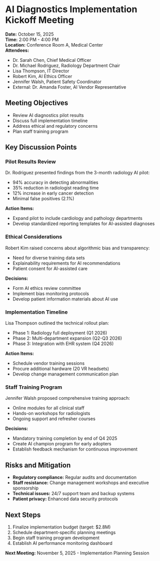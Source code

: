 # AI Diagnostics Implementation Kickoff Meeting

**Date:** October 15, 2025  
**Time:** 2:00 PM - 4:00 PM  
**Location:** Conference Room A, Medical Center  
**Attendees:**  
- Dr. Sarah Chen, Chief Medical Officer  
- Dr. Michael Rodriguez, Radiology Department Chair  
- Lisa Thompson, IT Director  
- Robert Kim, AI Ethics Officer  
- Jennifer Walsh, Patient Safety Coordinator  
- External: Dr. Amanda Foster, AI Vendor Representative  

## Meeting Objectives
- Review AI diagnostics pilot results
- Discuss full implementation timeline
- Address ethical and regulatory concerns
- Plan staff training program

## Key Discussion Points

### Pilot Results Review
Dr. Rodriguez presented findings from the 3-month radiology AI pilot:
- 94% accuracy in detecting abnormalities
- 35% reduction in radiologist reading time
- 12% increase in early cancer detection
- Minimal false positives (2.1%)

**Action Items:**
- Expand pilot to include cardiology and pathology departments
- Develop standardized reporting templates for AI-assisted diagnoses

### Ethical Considerations
Robert Kim raised concerns about algorithmic bias and transparency:
- Need for diverse training data sets
- Explainability requirements for AI recommendations
- Patient consent for AI-assisted care

**Decisions:**
- Form AI ethics review committee
- Implement bias monitoring protocols
- Develop patient information materials about AI use

### Implementation Timeline
Lisa Thompson outlined the technical rollout plan:
- Phase 1: Radiology full deployment (Q1 2026)
- Phase 2: Multi-department expansion (Q2-Q3 2026)
- Phase 3: Integration with EHR system (Q4 2026)

**Action Items:**
- Schedule vendor training sessions
- Procure additional hardware (20 VR headsets)
- Develop change management communication plan

### Staff Training Program
Jennifer Walsh proposed comprehensive training approach:
- Online modules for all clinical staff
- Hands-on workshops for radiologists
- Ongoing support and refresher courses

**Decisions:**
- Mandatory training completion by end of Q4 2025
- Create AI champion program for early adopters
- Establish feedback mechanism for continuous improvement

## Risks and Mitigation
- **Regulatory compliance:** Regular audits and documentation
- **Staff resistance:** Change management workshops and executive sponsorship
- **Technical issues:** 24/7 support team and backup systems
- **Patient privacy:** Enhanced data security protocols

## Next Steps
1. Finalize implementation budget (target: $2.8M)
2. Schedule department-specific planning meetings
3. Begin staff training program development
4. Establish AI performance monitoring dashboard

**Next Meeting:** November 5, 2025 - Implementation Planning Session